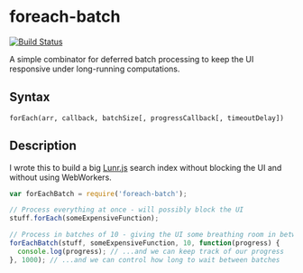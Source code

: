 foreach-batch
=============

[![Build Status](https://travis-ci.org/odsod/foreach-batch.svg)](https://travis-ci.org/odsod/foreach-batch)

A simple combinator for deferred batch processing to keep the UI responsive under long-running
computations.

Syntax
------

```
forEach(arr, callback, batchSize[, progressCallback[, timeoutDelay])
```

Description
-----------

I wrote this to build a big [Lunr.js](https://github.com/olivernn/lunr.js) search index without
blocking the UI and without using WebWorkers.

```javascript
var forEachBatch = require('foreach-batch');

// Process everything at once - will possibly block the UI
stuff.forEach(someExpensiveFunction);

// Process in batches of 10 - giving the UI some breathing room in between batches
forEachBatch(stuff, someExpensiveFunction, 10, function(progress) {
  console.log(progress); // ...and we can keep track of our progress
}, 1000); // ...and we can control how long to wait between batches
```
